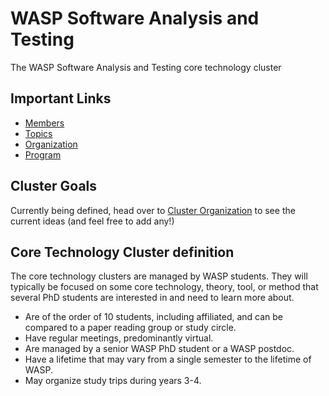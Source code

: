 # WASP Software Analysis and Testing

The WASP Software Analysis and Testing core technology cluster

Important Links
--------------

+ [Members](https://github.com/WASP-SAT/WASP-SAT/wiki/Members)
+ [Topics](https://github.com/WASP-SAT/WASP-SAT/wiki/Topics)
+ [Organization](https://github.com/WASP-SAT/WASP-SAT/wiki/Cluster-Organization)
+ [Program](https://github.com/WASP-SAT/WASP-SAT/wiki/Program)

Cluster Goals
---------------
Currently being defined, head over to [Cluster Organization](https://github.com/WASP-SAT/WASP-SAT/wiki/Cluster-Organization) to see the current ideas (and feel free to add any!)

Core Technology Cluster definition
------------------------
The core technology clusters are managed by WASP students.
They will typically be focused on some core technology, theory, tool, or method
that several PhD students are interested in and need to learn more about.

 + Are of the order of 10 students, including affiliated, and can be compared to a paper reading group or study circle.
 +  Have regular meetings, predominantly virtual.
 + Are managed by a senior WASP PhD student or a WASP postdoc.
 +  Have a lifetime that may vary from a single semester to the lifetime of WASP.
 + May organize study trips during years 3-4.

